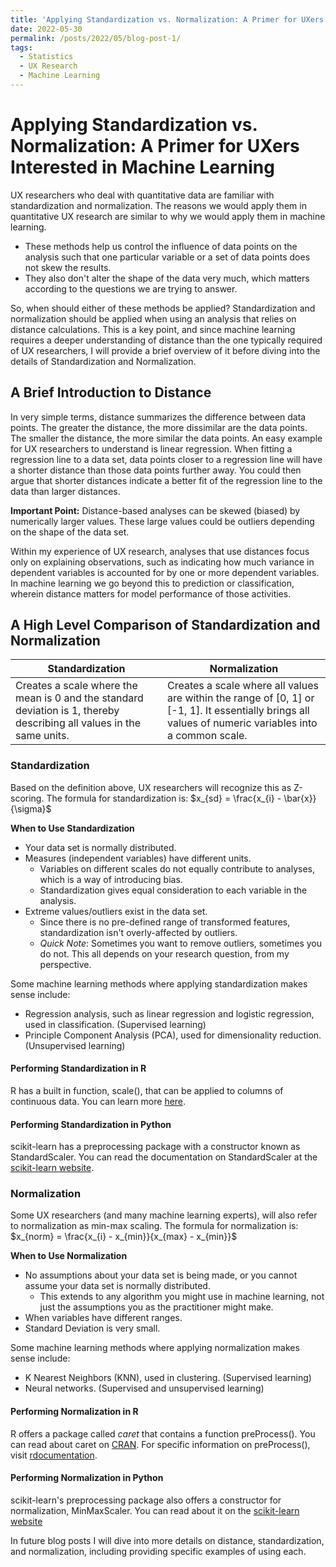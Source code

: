```yaml
---
title: 'Applying Standardization vs. Normalization: A Primer for UXers Interested in Machine Learning'
date: 2022-05-30
permalink: /posts/2022/05/blog-post-1/
tags:
  - Statistics
  - UX Research
  - Machine Learning
---
```


# Applying Standardization vs. Normalization: A Primer for UXers Interested in Machine Learning
UX researchers who deal with quantitative data are familiar with standardization and normalization. The reasons we would apply them in quantitative UX research are similar to why we would apply them in machine learning. 
- These methods help us control the influence of data points on the analysis such that one particular variable or a set of data points does not skew the results. 
- They also don't alter the shape of the data very much, which matters according to the questions we are trying to answer. 

So, when should either of these methods be applied? Standardization and normalization should be applied when using an analysis that relies on distance calculations. This is a key point, and since machine learning requires a deeper understanding of distance than the one typically required of UX researchers, I will provide a brief overview of it before diving into the details of Standardization and Normalization.

## A Brief Introduction to Distance
In very simple terms, distance summarizes the difference between data points. The greater the distance, the more dissimilar are the data points. The smaller the distance, the more similar the data points. An easy example for UX researchers to understand is linear regression. When fitting a regression line to a data set, data points closer to a regression line will have a shorter distance than those data points further away. You could then argue that shorter distances indicate a better fit of the regression line to the data than larger distances.

__Important Point:__ Distance-based analyses can be skewed (biased) by numerically larger values. These large values could be outliers depending on the shape of the data set.

Within my experience of UX research, analyses that use distances focus only on explaining observations, such as indicating how much variance in dependent variables is accounted for by one or more dependent variables. In machine learning we go beyond this to prediction or classification, wherein distance matters for model performance of those activities.  

## A High Level Comparison of Standardization and Normalization

__Standardization__                                                                                                   | __Normalization__
----------------------------------------------------------------------------------------------------------------------|---------------------------------------------------------------
Creates a scale where the mean is 0 and the standard deviation is 1, thereby describing all values in the same units. | Creates a scale where all values are within the range of [0, 1] or [-1, 1]. It essentially brings all values of numeric variables into a common scale.

### Standardization
Based on the definition above, UX researchers will recognize this as Z-scoring. The formula for standardization is:
$x_{sd} = \frac{x_{i} - \bar{x}}{\sigma}$

__When to Use Standardization__
- Your data set is normally distributed.
- Measures (independent variables) have different units.
  - Variables on different scales do not equally contribute to analyses, which is a way of introducing bias.
  - Standardization gives equal consideration to each variable in the analysis.  
- Extreme values/outliers exist in the data set.
  - Since there is no pre-defined range of transformed features, standardization isn't overly-affected by outliers. 
  - _Quick Note_: Sometimes you want to remove outliers, sometimes you do not. This all depends on your research question, from my perspective. 

Some machine learning methods where applying standardization makes sense include:
- Regression analysis, such as linear regression and logistic regression, used in classification. (Supervised learning)
- Principle Component Analysis (PCA), used for dimensionality reduction. (Unsupervised learning)

#### Performing Standardization in R
R has a built in function, scale(), that can be applied to columns of continuous data. You can learn more [here](https://www.rdocumentation.org/packages/base/versions/3.6.2/topics/scale).

#### Performing Standardization in Python
scikit-learn has a preprocessing package with a constructor known as StandardScaler. You can read the documentation on StandardScaler at the [scikit-learn website](https://scikit-learn.org/stable/modules/generated/sklearn.preprocessing.StandardScaler.html#sklearn.preprocessing.StandardScaler).

### Normalization
Some UX researchers (and many machine learning experts), will also refer to normalization as min-max scaling. The formula for normalization is: 
$x_{norm} = \frac{x_{i} - x_{min}}{x_{max} - x_{min}}$

__When to Use Normalization__
- No assumptions about your data set is being made, or you cannot assume your data set is normally distributed.
  - This extends to any algorithm you might use in machine learning, not just the assumptions you as the practitioner might make.  
- When variables have different ranges.
- Standard Deviation is very small.

Some machine learning methods where applying normalization makes sense include:
- K Nearest Neighbors (KNN), used in clustering. (Supervised learning)
- Neural networks. (Supervised and unsupervised learning)

#### Performing Normalization in R
R offers a package called _caret_ that contains a function preProcess(). You can read about caret on [CRAN](https://cran.r-project.org/web/packages/caret/vignettes/caret.html). For specific information on preProcess(), visit [rdocumentation](https://www.rdocumentation.org/packages/caret/versions/6.0-92/topics/preProcess).

#### Performing Normalization in Python
scikit-learn's preprocessing package also offers a constructor for normalization, MinMaxScaler. You can read about it on the [scikit-learn website](https://scikit-learn.org/stable/modules/generated/sklearn.preprocessing.MinMaxScaler.html)

In future blog posts I will dive into more details on distance, standardization, and normalization, including providing specific examples of using each.
